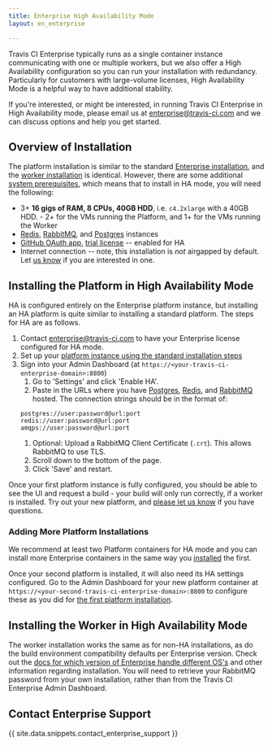 ```yaml
---
title: Enterprise High Availability Mode
layout: en_enterprise

---
```


Travis CI Enterprise typically runs as a single container instance communicating with one or multiple workers, but we also offer a High Availability configuration so you can run your installation with redundancy. Particularly for customers with large-volume licenses, High Availability Mode is a helpful way to have additional stability.

If you're interested, or might be interested, in running Travis CI Enterprise in High Availability mode, please email us at [enterprise@travis-ci.com](mailto:enterprise@travis-cicom?subject:HA%20Mode) and we can discuss options and help you get started.

## Overview of Installation

The platform installation is similar to the standard [Enterprise installation](/user/enterprise/setting-up-travis-ci-enterprise/#1-setting-up-enterprise-platform-virtual-machine), and the [worker installation](#installing-the-worker-in-high-availability-mode) is identical. However, there are some additional [system prerequisites](/user/enterprise/high-availability/), which means that to install in HA mode, you will need the following:
 * 3+ **16 gigs of RAM, 8 CPUs, 40GB HDD**, i.e. `c4.2xlarge` with a 40GB HDD. - 2+ for the VMs running the Platform, and 1+ for the VMs running the Worker
 * [Redis](https://redis.io/), [RabbitMQ](https://www.rabbitmq.com/),
and [Postgres](https://www.postgresql.org/) instances
 * [GitHub OAuth app](/user/enterprise/setting-up-travis-ci-enterprise/#prerequisites), [trial license](/user/enterprise/setting-up-travis-ci-enterprise/#prerequisites) -- enabled for HA
 * Internet connection -- note, this installation is _not_ airgapped by default. Let [us know](mailto:enterprise@travis-ci.com) if you are interested in one.

## Installing the Platform in High Availability Mode

HA is configured entirely on the Enterprise platform instance, but installing an HA platform is quite similar to installing a standard platform. The steps for HA are as follows.

1. Contact [enterprise@travis-ci.com](mailto:enterprise@travis-ci.com?subject=HA%20Installation) to have your Enterprise license configured for HA mode.
1. Set up your [platform instance using the standard installation steps](/user/enterprise/setting-up-travis-ci-enterprise/#1-setting-up-enterprise-platform-virtual-machine)
1. Sign into your Admin Dashboard (at `https://<your-travis-ci-enterprise-domain>:8800`)
   1. Go to 'Settings' and click 'Enable HA'.
   1. Paste in the URLs where you have [Postgres](https://www.postgresql.org/), [Redis](https://redis.io/), and [RabbitMQ](https://www.rabbitmq.com/) hosted. The connection strings should be in the format of:
   ```
   postgres://user:password@url:port
   redis://user:password@url:port
   amqps://user:password@url:port
   ```
   1. Optional: Upload a RabbitMQ Client Certificate (`.crt`). This allows RabbitMQ to use TLS.
   1. Scroll down to the bottom of the page.
   1. Click 'Save' and restart.

Once your first platform instance is fully configured, you should be able to see the UI and request a build - your build will only run correctly, if a worker is installed. Try out your new platform, and [please let us know](mailto:enterprise@travis-ci.com?subject=HA%20Troubleshooting) if you have questions.

### Adding More Platform Installations

We recommend at least two Platform containers for HA mode and you can install more Enterprise containers in the same way you [installed](/user/enterprise/setting-up-travis-ci-enterprise/#1-setting-up-enterprise-platform-virtual-machine) the first.

Once your second platform is installed, it will also need its HA settings configured. Go to the Admin Dashboard for your new platform container at `https://<your-second-travis-ci-enterprise-domain>:8800` to configure these as you did for [the first platform installation](#installing-the-platform-in-high-availability-mode).

## Installing the Worker in High Availability Mode

The worker installation works the same as for non-HA installations, as do the build environment compatibility defaults per Enterprise version. Check out the [docs for which version of Enterprise handle different OS's](/user/enterprise/setting-up-travis-ci-enterprise/#2-setting-up-the-enterprise-worker-virtual-machine) and other information regarding installation. You will need to retrieve your RabbitMQ password from your own installation, rather than from the Travis CI Enterprise Admin Dashboard.

## Contact Enterprise Support

{{ site.data.snippets.contact_enterprise_support }}

